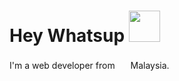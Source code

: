 # Hey Whatsup  <img src="https://emojis.slackmojis.com/emojis/images/1643515118/11386/among_us_orange_dance.gif?1643515118" width='50' />

I'm a web developer from <img src="https://cdn-icons-png.flaticon.com/512/10576/10576622.png" width='17'/> Malaysia.


<!-- ## I code with -->

<!--
**wongkaiboondev/wongkaiboondev** is a ✨ _special_ ✨ repository because its `README.md` (this file) appears on your GitHub profile.

Here are some ideas to get you started:

- 🔭 I’m currently working on ...
- 🌱 I’m currently learning ...
- 👯 I’m looking to collaborate on ...
- 🤔 I’m looking for help with ...
- 💬 Ask me about ...
- 📫 How to reach me: ...
- 😄 Pronouns: ...
- ⚡ Fun fact: ...
-->
